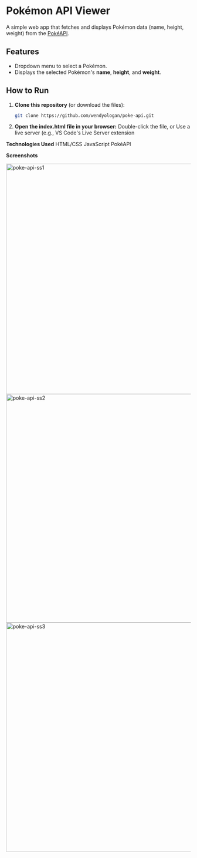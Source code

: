 # Pokémon API Viewer  

A simple web app that fetches and displays Pokémon data (name, height, weight) from the [PokéAPI](https://pokeapi.co/).  

## Features  
- Dropdown menu to select a Pokémon.  
- Displays the selected Pokémon's **name**, **height**, and **weight**.  

## How to Run  
1. **Clone this repository** (or download the files):  
   ```bash  
   git clone https://github.com/wendyologan/poke-api.git

2. **Open the index.html file in your browser:**
   Double-click the file, or
   Use a live server (e.g., VS Code's Live Server extension

**Technologies Used**
HTML/CSS
JavaScript
PokéAPI

**Screenshots**

<img width="628" alt="poke-api-ss1" src="https://github.com/user-attachments/assets/fc603280-6f62-41fa-a17d-9adec773143b" />
<img width="623" alt="poke-api-ss2" src="https://github.com/user-attachments/assets/1ab8854c-f1f9-4425-8c87-ca02e8cbebfc" />
<img width="625" alt="poke-api-ss3" src="https://github.com/user-attachments/assets/675d5a2b-1040-4ddb-81d8-fb4872493b0d" />

